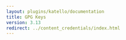 ```yaml
---
layout: plugins/katello/documentation
title: GPG Keys
version: 3.13
redirect: ../content_credentials/index.html
---
```

